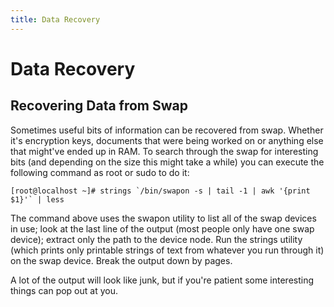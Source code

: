 ```yaml
---
title: Data Recovery
---
```


# Data Recovery

## Recovering Data from Swap

Sometimes useful bits of information can be recovered from swap. Whether it's
encryption keys, documents that were being worked on or anything else that
might've ended up in RAM. To search through the swap for interesting bits (and
depending on the size this might take a while) you can execute the following
command as root or sudo to do it:

```
[root@localhost ~]# strings `/bin/swapon -s | tail -1 | awk '{print $1}'` | less
```

The command above uses the swapon utility to list all of the swap devices in
use; look at the last line of the output (most people only have one swap
device); extract only the path to the device node. Run the strings utility
(which prints only printable strings of text from whatever you run through it)
on the swap device. Break the output down by pages.

A lot of the output will look like junk, but if you're patient some interesting
things can pop out at you.

